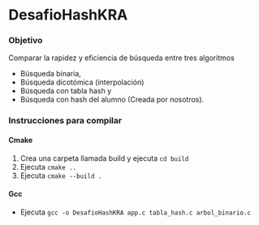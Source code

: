 # DesafioHashKRA

### Objetivo

Comparar la rapidez y eficiencia de búsqueda entre tres algoritmos
- Búsqueda binaria, 
- Búsqueda dicotómica (interpolación)
- Búsqueda con tabla hash y 
- Búsqueda con hash del alumno (Creada por nosotros).

### Instrucciones para compilar

#### Cmake
1. Crea una carpeta llamada build y ejecuta
   ```cd build```
3. Ejecuta
   ```cmake ..```
5. Ejecuta
   ```cmake --build .```

#### Gcc
- Ejecuta
  ```gcc -o DesafioHashKRA app.c tabla_hash.c arbol_binario.c```
